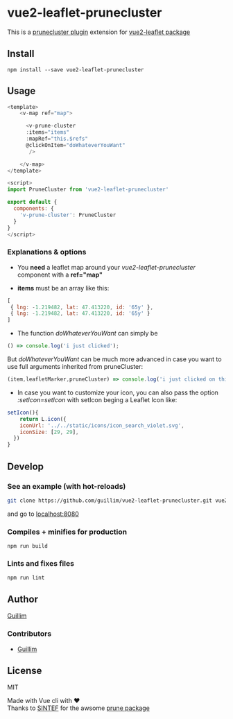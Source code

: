 # vue2-leaflet-prunecluster

This is a [prunecluster plugin](https://github.com/SINTEF-9012/PruneCluster) extension for [vue2-leaflet package](https://github.com/KoRiGaN/Vue2Leaflet)

## Install

    npm install --save vue2-leaflet-prunecluster

## Usage

``` javascript
<template>
    <v-map ref="map">

      <v-prune-cluster
      :items="items"
      :mapRef="this.$refs"
      @clickOnItem="doWhateverYouWant"
       />

    </v-map>
</template>

<script>
import PruneCluster from 'vue2-leaflet-prunecluster'

export default {
  components: {
    'v-prune-cluster': PruneCluster
  }
}
</script>
```

### Explanations & options
* You **need** a leaflet map around your _vue2-leaflet-prunecluster_ component with a **ref="map"**

* **items** must be an array like this:
``` javascript
[
 { lng: -1.219482, lat: 47.413220, id: '65y' },
 { lng: -1.219482, lat: 47.413220, id: '65y' }
] 
```

* The function _doWhateverYouWant_ can simply be
``` javascript
() => console.log('i just clicked');
```
But _doWhateverYouWant_ can be much more advanced in case you want to use full arguments inherited from pruneCluster:
``` javascript
(item,leafletMarker,pruneCluster) => console.log('i just clicked on this item',item);
```

* In case you want to customize your icon, you can also pass the option _:setIcon=setIcon_
with setIcon beging a Leaflet Icon like:
``` javascript
setIcon(){
    return L.icon({
    iconUrl: '../../static/icons/icon_search_violet.svg',
    iconSize: [29, 29],
  })
} 
```


## Develop

### See an example (with hot-reloads)
``` bash
git clone https://github.com/guillim/vue2-leaflet-prunecluster.git vue2prune && cd vue2prune && npm install && npm run example
```
and go to [localhost:8080](http://localhost:8080/)

### Compiles + minifies for production
```
npm run build
```

### Lints and fixes files
```
npm run lint
```

## Author

[Guillim](https://guillim.github.io/)

### Contributors

 - [Guillim](https://guillim.github.io/)

## License

MIT


Made with Vue cli with ❤️  
Thanks to [SINTEF](https://github.com/SINTEF-9012) for the awsome [prune package](https://github.com/SINTEF-9012/PruneCluster/tree/master/examples)
